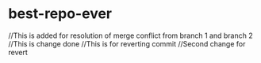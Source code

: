 # best-repo-ever
//This is added for resolution of merge conflict from branch 1 and branch 2
//This is change done 
//This is for reverting commit
//Second change for revert